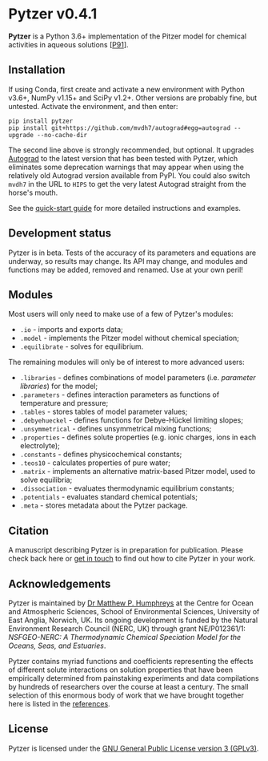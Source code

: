 <!--<script src='https://cdnjs.cloudflare.com/ajax/libs/mathjax/2.7.5/MathJax.js?config=TeX-MML-AM_CHTML' async></script>-->

# Pytzer v0.4.1

**Pytzer** is a Python 3.6+ implementation of the Pitzer model for chemical activities in aqueous solutions [[P91](references/#P91)].

## Installation

If using Conda, first create and activate a new environment with Python v3.6+, NumPy v1.15+ and SciPy v1.2+. Other versions are probably fine, but untested. Activate the environment, and then enter:

    pip install pytzer
    pip install git+https://github.com/mvdh7/autograd#egg=autograd --upgrade --no-cache-dir

The second line above is strongly recommended, but optional. It upgrades [Autograd](https://github.com/HIPS/autograd) to the latest version that has been tested with Pytzer, which eliminates some deprecation warnings that may appear when using the relatively old Autograd version available from PyPI. You could also switch `mvdh7` in the URL to `HIPS` to get the very latest Autograd straight from the horse's mouth.

See the [quick-start guide](quick-start) for more detailed instructions and examples.

## Development status

Pytzer is in beta. Tests of the accuracy of its parameters and equations are underway, so results may change. Its API may change, and modules and functions may be added, removed and renamed. Use at your own peril!

## Modules

Most users will only need to make use of a few of Pytzer's modules:

  * `.io` - imports and exports data;
  * `.model` - implements the Pitzer model without chemical speciation;
  * `.equilibrate` - solves for equilibrium.

The remaining modules will only be of interest to more advanced users:

  * `.libraries` - defines combinations of model parameters (i.e. *parameter libraries*) for the model;
  * `.parameters` - defines interaction parameters as functions of temperature and pressure;
  * `.tables` - stores tables of model parameter values;
  * `.debyehueckel` - defines functions for Debye-Hückel limiting slopes;
  * `.unsymmetrical` - defines unsymmetrical mixing functions;
  * `.properties` - defines solute properties (e.g. ionic charges, ions in each electrolyte);
  * `.constants` - defines physicochemical constants;
  * `.teos10` - calculates properties of pure water;
  * `.matrix` - implements an alternative matrix-based Pitzer model, used to solve equilibria;
  * `.dissociation` - evaluates thermodynamic equilibrium constants;
  * `.potentials` - evaluates standard chemical potentials;
  * `.meta` - stores metadata about the Pytzer package.

## Citation

A manuscript describing Pytzer is in preparation for publication. Please check back here or [get in touch](https://mvdh.xyz/contact) to find out how to cite Pytzer in your work.

## Acknowledgements

Pytzer is maintained by [Dr Matthew P. Humphreys](https://mvdh.xyz) at the Centre for Ocean and Atmospheric Sciences, School of Environmental Sciences, University of East Anglia, Norwich, UK. Its ongoing development is funded by the Natural Environment Research Council (NERC, UK) through grant NE/P012361/1: *NSFGEO-NERC: A Thermodynamic Chemical Speciation Model for the Oceans, Seas, and Estuaries*.

Pytzer contains myriad functions and coefficients representing the effects of different solute interactions on solution properties that have been empirically determined from painstaking experiments and data compilations by hundreds of researchers over the course at least a century. The small selection of this enormous body of work that we have brought together here is listed in the [references](../references).

## License

Pytzer is licensed under the [GNU General Public License version 3 (GPLv3)](https://www.gnu.org/licenses/gpl-3.0.en.html).
